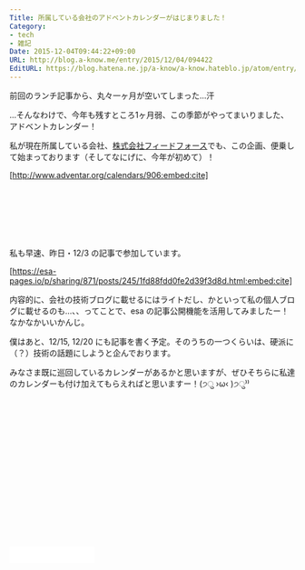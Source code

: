 ```yaml
---
Title: 所属している会社のアドベントカレンダーがはじまりました！
Category:
- tech
- 雑記
Date: 2015-12-04T09:44:22+09:00
URL: http://blog.a-know.me/entry/2015/12/04/094422
EditURL: https://blog.hatena.ne.jp/a-know/a-know.hateblo.jp/atom/entry/6653586347147373746
---
```


前回のランチ記事から、丸々一ヶ月が空いてしまった...汗


...そんなわけで、今年も残すところ1ヶ月弱、この季節がやってまいりました、アドベントカレンダー！


私が現在所属している会社、[株式会社フィードフォース](https://www.feedforce.jp/)でも、この企画、便乗して始まっております（そしてなにげに、今年が初めて）！


[http://www.adventar.org/calendars/906:embed:cite]




<!-- more -->


<script async src="//pagead2.googlesyndication.com/pagead/js/adsbygoogle.js"></script>
<!-- article-top -->
<ins class="adsbygoogle"
     style="display:inline-block;width:728px;height:90px"
     data-ad-client="ca-pub-3463034538369189"
     data-ad-slot="8367620130"></ins>
<script>
(adsbygoogle = window.adsbygoogle || []).push({});
</script>


私も早速、昨日・12/3 の記事で参加しています。


[https://esa-pages.io/p/sharing/871/posts/245/1fd88fdd0fe2d39f3d8d.html:embed:cite]


内容的に、会社の技術ブログに載せるにはライトだし、かといって私の個人ブログに載せるのも...、、ってことで、esa の記事公開機能を活用してみましたー！なかなかいいかんじ。


僕はあと、12/15, 12/20 にも記事を書く予定。そのうちの一つくらいは、硬派に（？）技術の話題にしようと企んでおります。


みなさま既に巡回しているカレンダーがあるかと思いますが、ぜひそちらに私達のカレンダーも付け加えてもらえればと思いますー！(੭ु ›ω‹ )੭ु⁾⁾



<script async src="//pagead2.googlesyndication.com/pagead/js/adsbygoogle.js"></script>
<!-- article-bottom2 -->
<ins class="adsbygoogle"
     style="display:inline-block;width:300px;height:250px"
     data-ad-client="ca-pub-3463034538369189"
     data-ad-slot="5274552934"></ins>
<script>
(adsbygoogle = window.adsbygoogle || []).push({});
</script>


<iframe src="//blog.hatena.ne.jp/a-know/a-know.hateblo.jp/subscribe/iframe" allowtransparency="true" frameborder="0" scrolling="no" width="150" height="28"></iframe>
